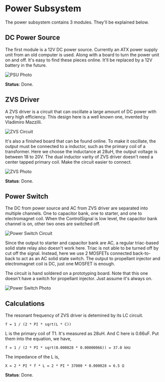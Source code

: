 # Power Subsystem

The power subsystem contains 3 modules. They'll be explained below.

## DC Power Source

The first module is a 12V DC power source. Currently an ATX power supply unit from an old computer is used. Along with a board to turn the power unit on and off. It's easy to find these pieces online. It'll be replaced by a 12V battery in the future.

![PSU Photo](Img/PsuPhoto.jpg)

**Status**: Done.

## ZVS Driver

A ZVS driver is a circuit that can oscillate a large amount of DC power with very high efficiency. This design here is a well known one, invented by Vladimiro Mazzilli.

![ZVS Circuit](Img/ZvsCircuit.png)

It's also a finished board that can be found online. To make it oscillate, the output must be connected to a inductor, such as the primary coil of a transformer. Here we choose the inductance at 28uH, the output voltage is between 18 to 20V. The dual inductor varity of ZVS driver doesn't need a center tapped primary coil. Make the circuit easier to connect.

![ZVS Photo](Img/ZvsPhoto.jpg)

**Status**: Done.

## Power Switch

The DC from power source and AC from ZVS driver are separated into multiple channels. One to capacitor bank, one to starter, and one to electromagnet coil. When the ControlSignal is low level, the capacitor bank channel is on, other two ones are switched off.

![Power Switch Circuit](Img/PowerSwitchCircuit.png)

Since the output to starter and capacitor bank are AC, a regular triac-based solid state relay also doesn't work here. Triac is not able to be turned off by cut off the signal. Instead, here we use 2 MOSFETs connected back-to-back to act as an AC solid state switch. The output to propellant injector and electromagnet coil is DC, just one MOSFET is enough.

The circuit is hand soldered on a prototyping board. Note that this one doesn't have a switch for propellant injector. Just assume it's always on.

![Power Switch Photo](Img/PowerSwitchPhoto.jpg)

## Calculations

The resonant frequency of ZVS driver is detemined by its LC circuit.

`f = 1 / (2 * PI * sqrt(L * C))`

L is the primary coil of T1. It's measured as 28uH. And C here is 0.66uF. Put them into the equation, we have,

`f = 1 / (2 * PI * sqrt(0.000028 * 0.00000066)) = 37.0 kHz`

The impedance of the L is,

`X = 2 * PI * f * L = 2 * PI * 37000 * 0.000028 = 6.5 Ω`

**Status**: Done.
